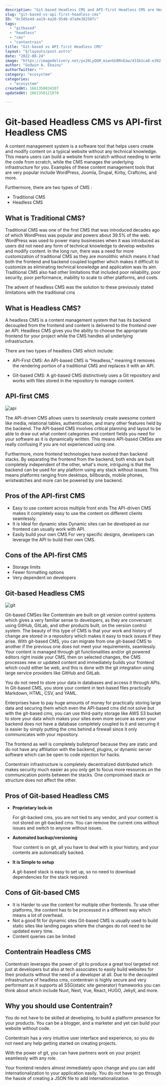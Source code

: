 ```yaml
---
description: "Git-based Headless CMS and API-first Headless CMS are Headless CMS that solves the problem pointed out in traditional CMS"
slug: "git-based-vs-api-first-headless-cms"
ID: "8c585e4d-aa19-4a20-9540-d7a9e382507c"
tags:
  - "gitbased"
  - "headless"
  - "cms"
  - "contentrain"
title: "Git-based vs API-first Headless CMS"
layout: "$/layouts/post.astro"
date: "2022-08-24"
image: "https://imagedelivery.net/yx26LyQGM_miwnGU8RnEaw/431b1ca0-e392-4435-0bfa-54ab15446a00/public"
author: "Godwin A. Ekainu"
authorTwitter: ""
category: "ecosystem"
categories:
  - "ecosystem"
createdAt: 1661350034307
updatedAt: 1661350121870

---
```

# Git-based Headless CMS vs API-first Headless CMS

A content management system is a software tool that helps users create and modify content on a typical website without any technical knowledge. This means users can build a website from scratch without needing to write the code from scratch, while the CMS manages the underlying infrastructure for you. Examples of these content management tools that are very popular include WordPress, Joomla, Drupal, Kirby, Craftcms, and more.

Furthermore, there are two types of CMS :


- Traditional CMS
- Headless CMS

## What is Traditional CMS?

Traditional CMS was one of the first CMS that was introduced decades ago of which WordPress was popular and powers about 39.5% of the web. WordPress was used to power many businesses when it was introduced as users did not need any form of technical knowledge to develop websites and modify content.
In the long run, there was a need for more customization of traditional CMS as they are monolithic which means it had both the frontend and backend coupled together which makes it difficult to customize as eliminating technical knowledge and application was its aim.
Traditional CMS also had other limitations that included poor reliability, poor security, poor performance, inability to scale to other platforms, and costs.

The advent of  headless CMS was the solution to these previously stated limitations with the traditional cms


## What is Headless CMS?

A headless CMS  is a content management system that has its backend decoupled from the frontend and content is delivered to the frontend over an API.
Headless CMS gives you the ability to choose the appropriate frontend for your project while the CMS handles all underlying infrastructure.

There are two types of headless CMS which include:


- API-First CMS: An API-based CMS is “Headless,” meaning it removes the rendering portion of a traditional CMS and replaces it with an API. 


- Git-based CMS: A git-based CMS distinctively uses a Git repository and works with files stored in the repository to manage content.



## API-first CMS

![api](https://imagedelivery.net/yx26LyQGM_miwnGU8RnEaw/39f13deb-4cd4-4b8b-13c1-14f5b3540800/public)

The API-driven CMS allows users to seamlessly create awesome content like media, relational tables, authentication, and many other features held by the backend. 
The API-based CMS involves critical planning and layout to be able to draw out what content categories and content fields you need for your software as it is dynamically written. This means API-based CMSes are really confusing if you are not experienced using one.

Furthermore, more frontend technologies have evolved than backend stacks. By separating the frontend from the backend, both ends are built completely independent of the other, what's more, intriguing is that the backend can be used for any platform using any stack without issues. This means platforms ranging from desktops, billboards, mobile phones, wristwatches and more can be powered by one backend.


## Pros of the API-first CMS

- Easy to use content across multiple front ends
    The API-driven CMS makes it completely easy to use the content on different clients seamlessly.
- It is Ideal for dynamic sites
    Dynamic sites can be developed as our frontend can usually work with API.
- Easily build your own CMS
    For very specific designs, developers can leverage the API to build their own CMS.
    
## Cons of the API-first CMS
- Storage limits
- Fewer formatting options
- Very dependent on developers

## Git-based Headless CMS

![git](https://imagedelivery.net/yx26LyQGM_miwnGU8RnEaw/54d64b95-ddd9-41df-c625-9926a2195600/public)


Git-based CMSes like Contentrain are built on git version control systems which gives a very familiar sense to developers, as they are conversant using GitHub, GitLab, and other products built, on the version control system. The beauty of this type of CMS is that your work and history of change are stored in a repository which makes it easy to track issues if they arise. With git-based CMS, you can migrate from one git-based CMS to another if the previous one does not meet your requirements,  seamlessly.
Your content is managed through git functionalities and/or git powered editors right inside your CMS, then on selected changes, the CMS processes new or updated content and immediately builds your frontend which could either be web, and this is done with the git integration using large service providers like GitHub and GitLab.

You do not need to store your data in databases and access it through APIs. In Git-based CMS, you store your content in text-based files practically Markdown, HTML, CSV, and YAML.

Enterprises have to pay huge amounts of money for practically storing large data and securing them which even the API-based cms did not solve but with the git-based cms, you can use third-party storage like AWS S3 bucket to store your data which makes your sites even more secure as even your backend does not have a database completely coupled to it and securing it is easier by simply putting the cms behind a firewall since it only communicates with your repository.

The frontend as well is completely bulletproof because they are static and do not have any affiliation with the backend, plugins, or dynamic server software which can be open to code injection for hacks.

Contentrain infrastructure is completely decentralized distributed which makes security much easier as you only get to focus more resources on the communication points between the stacks.
One compromised stack or structure does not affect the other.


## Pros of  Git-based Headless CMS
- **Proprietary lock-in**

    For git-backed cms, you are not tied to any vendor, and your content is not stored on git-backed cms. You can remove the current cms without issues and switch to anyone without issues.
    
- **Automated backup/versioning**

     Your content is on git, all you have to deal with is your history, and your contents are automatically backed.
    
- **It is Simple to setup**

    A git-based stack is easy to set up, so no need to download dependencies for the stack required.

## Cons of Git-based CMS
 - It is Harder to use the content for multiple other frontends.
    To use other platforms, the content has to be processed in a different way which means a lot of overhead.
- Not a good fit for dynamic sites
    Git-based CMS is usually used to build static sites like landing pages where the changes do not need to be updated every time.
-  Content queries can be limited 

## Contentrain Headless CMS

Contentrain leverages the power of git to produce a great tool targeted not just at developers but also at tech associates to easily build websites for their products without the need of a developer at all. 
Due to the decoupled infrastructure of headless cms, contentrain is highly secure and very performant as it supports all SSG(static site generator) frameworks you can think about which include Nuxt, Next, Vue, React, HUGO, Jekyll, and more. 


## Why you should use Contentrain?

You do not have to be skilled at developing, to build a platform presence for your products. You can be a blogger, and a marketer and yet can build your website without code. 

Contentrain has a very intuitive user interface and experience, so you do not need any help getting started on creating projects.

With the power of git, you can have partners work on your project seamlessly with any role.

Your frontend renders almost immediately upon change and you can add internationalization to your application easily. You do not have to go through the hassle of creating a JSON file to add internationalization.